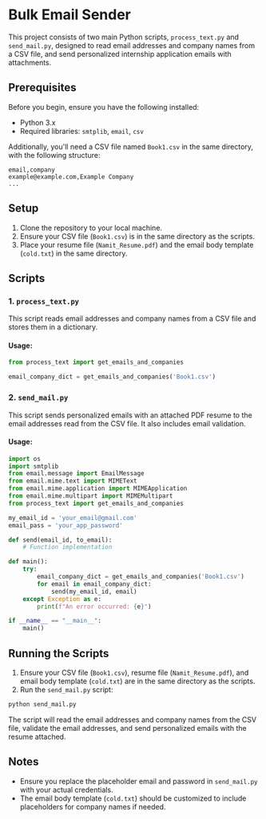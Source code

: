 # Bulk Email Sender

This project consists of two main Python scripts, `process_text.py` and `send_mail.py`, designed to read email addresses and company names from a CSV file, and send personalized internship application emails with attachments.

## Prerequisites

Before you begin, ensure you have the following installed:

- Python 3.x
- Required libraries: `smtplib`, `email`, `csv`

Additionally, you'll need a CSV file named `Book1.csv` in the same directory, with the following structure:

```
email,company
example@example.com,Example Company
...
```

## Setup

1. Clone the repository to your local machine.
2. Ensure your CSV file (`Book1.csv`) is in the same directory as the scripts.
3. Place your resume file (`Namit_Resume.pdf`) and the email body template (`cold.txt`) in the same directory.

## Scripts

### 1. `process_text.py`

This script reads email addresses and company names from a CSV file and stores them in a dictionary.

#### Usage:

```python
from process_text import get_emails_and_companies

email_company_dict = get_emails_and_companies('Book1.csv')
```

### 2. `send_mail.py`

This script sends personalized emails with an attached PDF resume to the email addresses read from the CSV file. It also includes email validation.

#### Usage:

```python
import os
import smtplib
from email.message import EmailMessage
from email.mime.text import MIMEText
from email.mime.application import MIMEApplication
from email.mime.multipart import MIMEMultipart
from process_text import get_emails_and_companies

my_email_id = 'your_email@gmail.com'
email_pass = 'your_app_password'

def send(email_id, to_email):
    # Function implementation

def main():
    try:
        email_company_dict = get_emails_and_companies('Book1.csv')
        for email in email_company_dict:
            send(my_email_id, email)
    except Exception as e:
        print(f"An error occurred: {e}")

if __name__ == "__main__":
    main()
```

## Running the Scripts

1. Ensure your CSV file (`Book1.csv`), resume file (`Namit_Resume.pdf`), and email body template (`cold.txt`) are in the same directory as the scripts.
2. Run the `send_mail.py` script:

```bash
python send_mail.py
```

The script will read the email addresses and company names from the CSV file, validate the email addresses, and send personalized emails with the resume attached.

## Notes

- Ensure you replace the placeholder email and password in `send_mail.py` with your actual credentials.
- The email body template (`cold.txt`) should be customized to include placeholders for company names if needed.

